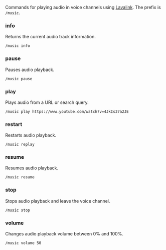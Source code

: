 Commands for playing audio in voice channels using [Lavalink](https://criticalflaw.ca/FlawBOT/lavalink). The prefix is `/music`.

### info
Returns the current audio track information.
```
/music info
```

### pause
Pauses audio playback.
```
/music pause
```

### play
Plays audio from a URL or search query.
```
/music play https://www.youtube.com/watch?v=4JkIs37a2JE
```

### restart
Restarts audio playback.
```
/music replay
```

### resume
Resumes audio playback.
```
/music resume
```

### stop
Stops audio playback and leave the voice channel.
```
/music stop
```

### volume
Changes audio playback volume between 0% and 100%.
```
/music volume 50
```